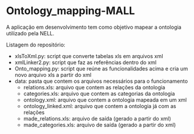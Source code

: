 # Ontology_mapping-MALL
A aplicação em desenvolvimento tem como objetivo mapear a ontologia utilizado pela NELL.

Listagem do repositório:
  - xlsToXml.py: script que converte tabelas xls em arquivos xml
  - xmlLinker2.py: script que faz as referências dentro do xml
  - Onto_mapping.py: script que reúne as funcionalidades acima e cria um novo arquivo xls a partir do xml
  - data: pasta que contem os arquivos necessários para o funcionamento
     - relations.xls: arquivo que contem as relações da ontologia
     - categories.xls: arquivo que contem as categorias da ontologia
     - ontology.xml: arquivo que contem a ontologia mapeada em um xml
     - ontology_linked.xml: arquivo que contem a ontologia já com as relações
     - made_relations.xls: arquivo de saída (gerado a partir do xml)
     - made_categories.xls: arquivo de saída (gerado a partir do xml)


